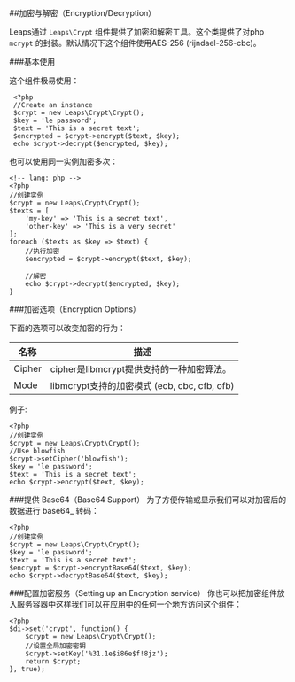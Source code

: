 ##加密与解密（Encryption/Decryption）

Leaps通过 `Leaps\Crypt` 组件提供了加密和解密工具。这个类提供了对php `mcrypt` 的封装。默认情况下这个组件使用AES-256 (rijndael-256-cbc)。

###基本使用

这个组件极易使用：

     <?php
     //Create an instance
     $crypt = new Leaps\Crypt\Crypt();
     $key = 'le password';
     $text = 'This is a secret text';
     $encrypted = $crypt->encrypt($text, $key);
     echo $crypt->decrypt($encrypted, $key);

也可以使用同一实例加密多次：

    <!-- lang: php -->
    <?php
    //创建实例
    $crypt = new Leaps\Crypt\Crypt();
    $texts = [
    	'my-key' => 'This is a secret text',
    	'other-key' => 'This is a very secret'
    ];
    foreach ($texts as $key => $text) {
    	//执行加密
    	$encrypted = $crypt->encrypt($text, $key);
    
    	//解密
    	echo $crypt->decrypt($encrypted, $key);
    }

###加密选项（Encryption Options）

下面的选项可以改变加密的行为：

| 名称  | 描述 |
| ------------- | ------------- |
| Cipher  | cipher是libmcrypt提供支持的一种加密算法。  |
| Mode  | libmcrypt支持的加密模式 (ecb, cbc, cfb, ofb)  |

例子:

    <?php
    //创建实例
    $crypt = new Leaps\Crypt\Crypt();
    //Use blowfish
    $crypt->setCipher('blowfish');
    $key = 'le password';
    $text = 'This is a secret text';
    echo $crypt->encrypt($text, $key);

###提供 Base64（Base64 Support）
为了方便传输或显示我们可以对加密后的数据进行 base64_ 转码：

    <?php
    //创建实例
    $crypt = new Leaps\Crypt\Crypt();
    $key = 'le password';
    $text = 'This is a secret text';
    $encrypt = $crypt->encryptBase64($text, $key);
    echo $crypt->decryptBase64($text, $key);

###配置加密服务（Setting up an Encryption service）
你也可以把加密组件放入服务容器中这样我们可以在应用中的任何一个地方访问这个组件：

    <?php
    $di->set('crypt', function() {
        $crypt = new Leaps\Crypt\Crypt();
        //设置全局加密密钥
        $crypt->setKey('%31.1e$i86e$f!8jz');
        return $crypt;
    }, true);